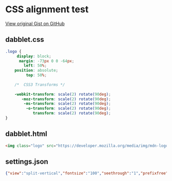 # CSS alignment test

[View original Gist on GitHub](https://gist.github.com/Integralist/2665277)

## dabblet.css

```css
.logo {
	 display: block;
	  margin: -73px 0 0 -64px;
	    left: 50%;
	position: absolute;
		 top: 50%;
				
	/*  CSS3 Transforms */
				
	-webkit-transform: scale(2) rotate(90deg);
	   -moz-transform: scale(2) rotate(90deg);
		-ms-transform: scale(2) rotate(90deg);
		 -o-transform: scale(2) rotate(90deg);
			transform: scale(2) rotate(90deg);
}

```

## dabblet.html

```html
<img class="logo" src="https://developer.mozilla.org/media/img/mdn-logo.png">

```

## settings.json

```json
{"view":"split-vertical","fontsize":"100","seethrough":"1","prefixfree":"","page":"css"}
```

